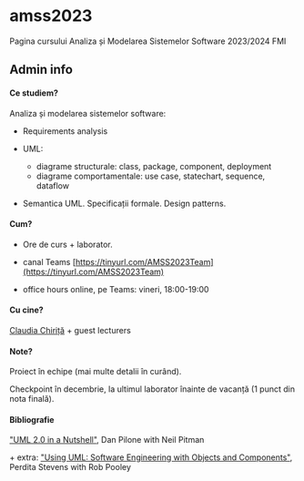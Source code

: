 # amss2023
Pagina cursului Analiza și Modelarea Sistemelor Software 2023/2024 FMI

## Admin info
#### Ce studiem?
Analiza și modelarea sistemelor software: 

- Requirements analysis

- UML:
     - diagrame structurale: class, package, component, deployment
     - diagrame comportamentale: use case, statechart, sequence, dataflow

- Semantica UML. Specificații formale. Design patterns.

#### Cum?
- Ore de curs + laborator.

- canal Teams [https://tinyurl.com/AMSS2023Team](https://tinyurl.com/AMSS2023Team)

- office hours online, pe Teams: vineri, 18:00-19:00

#### Cu cine?
 [Claudia Chiriță](https://cs.unibuc.ro/~cechirita/) + guest lecturers

#### Note?

Proiect în echipe (mai multe detalii în curând). 

Checkpoint în decembrie, la ultimul laborator înainte de vacanță (1 punct din nota finală). 

#### Bibliografie
["UML 2.0 in a Nutshell"](https://www.oreilly.com/library/view/uml-20-in/0596007957/), Dan Pilone with Neil Pitman

\+ extra: 	["Using UML: Software Engineering with Objects and Components"](https://homepages.inf.ed.ac.uk/perdita/Book/), Perdita Stevens with Rob Pooley  
